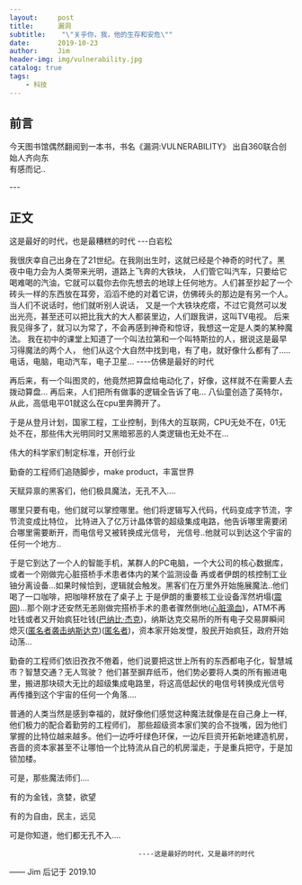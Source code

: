 ```yaml
---
layout:     post
title:      漏洞
subtitle:    "\"关乎你，我，他的生存和安危\""
date:       2019-10-23
author:     Jim
header-img: img/vulnerability.jpg
catalog: true
tags:
    - 科技
---
```



## 前言
今天图书馆偶然翻阅到一本书，书名《漏洞:VULNERABILITY》  出自360联合创始人齐向东   
 有感而记..
<p id = "build"></p>
---

## 正文
这是最好的时代，也是最糟糕的时代 ---白岩松

我很庆幸自己出身在了21世纪。在我刚出生时，这就已经是个神奇的时代了。黑夜中电力会为人类带来光明，道路上飞奔的大铁块，
人们管它叫汽车，只要给它喝难喝的汽油，它就可以载你去你先想去的地球上任何地方。人们甚至抄起了一个砖头一样的东西放在耳旁，滔滔不绝的对着它讲，仿佛砖头的那边是有另一个人。当人们不说话时，他们就听别人说话，
又是一个大铁块疙瘩，不过它竟然可以发出光亮，甚至还可以把比我大的大人都装里边，人们跟我讲，这叫TV电视。
后来我见得多了，就习以为常了，不会再感到神奇和惊讶，我想这一定是人类的某种魔法。
我在初中的课堂上知道了一个叫法拉第和一个叫特斯拉的人，据说这是最早习得魔法的两个人，
他们从这个大自然中找到电，有了电，就好像什么都有了.....
电话，电脑，电动汽车，电子卫星...    ----仿佛是最好的时代

再后来，有一个叫图灵的，他竟然把算盘给电动化了，好像，这样就不在需要人去拨动算盘...
再后来，人们把所有做事的逻辑全告诉了电...
八仙童创造了英特尔，从此，高低电平01就这么在cpu里奔腾开了。

于是从登月计划，国家工程，工业控制，到伟大的互联网，CPU无处不在，01无处不在，那些伟大光明同时又黑暗邪恶的人类逻辑也无处不在...

伟大的科学家们制定标准，开创行业

勤奋的工程师们追随脚步，make product，丰富世界

天赋异禀的黑客们，他们极具魔法，无孔不入....

哪里只要有电，他们就可以掌控哪里。他们将逻辑写入代码，代码变成字节流，字节流变成比特位，
比特进入了亿万计晶体管的超级集成电路，他告诉哪里需要闭合哪里需要断开，而电信号又被转换成光信号，
光信号..他就可以到达这个宇宙的任何一个地方..

于是它到达了一个人的智能手机，某群人的PC电脑，一个大公司的核心数据库，或者一个刚做完心脏搭桥手术患者体内的某个监测设备
再或者伊朗的核控制工业铀分离设备...如果时候恰到，逻辑就会触发。黑客们在万里外开始施展魔法..他们喝了一口咖啡，把咖啡杯放在了桌子上
于是伊朗的重要核工业设备浑然坍塌([震网](https://baike.baidu.com/item/震网病毒/3559601?fromtitle=震网&fromid=3082657&fr=aladdin))...那个刚才还安然无恙刚做完搭桥手术的患者骤然倒地([心脏滴血](https://yq.aliyun.com/articles/208001))，ATM不再吐钱或者又开始疯狂吐钱([巴纳比·杰克](https://baike.baidu.com/item/巴纳比·杰克/9021911?fr=aladdin))，纳斯达克交易所的所有电子交易屏瞬间熄灭([匿名者袭击纳斯达克](https://www.oschina.net/news/43562/nasdaq-data-center-downtime))([匿名者](https://baike.baidu.com/item/匿名者黑客组织/8378313?fromtitle=匿名者&fromid=149348&fr=aladdin))，资本家开始发憷，股民开始疯狂，政府开始动荡...

勤奋的工程师们依旧孜孜不倦着，他们说要把这世上所有的东西都电子化，智慧城市？智慧交通？无人驾驶？
他们甚至摒弃纸币，他们势必要将人类的所有搬进电里，搬进那块硕大无比的超级集成电路里，将这高低起伏的电信号转换成光信号
再传播到这个宇宙的任何一个角落....

普通的人类当然是感到幸福的，就好像他们感觉这种魔法就像是在自己身上一样,他们极力的配合着勤劳的工程师们，
那些超级资本家们笑的合不拢嘴，因为他们掌握的比特位越来越多。他们一边呼吁绿色环保，一边斥巨资开拓新地建造机房，吝啬的资本家甚至不让哪怕一个比特流从自己的机房溜走，于是重兵把守，于是加锁加楼。

可是，那些魔法师们....

有的为金钱，贪婪，欲望

有的为自由，民主，远见

可是你知道，他们都无孔不入....

                                    ----这是最好的时代，又是最坏的时代


—— Jim 后记于 2019.10   
